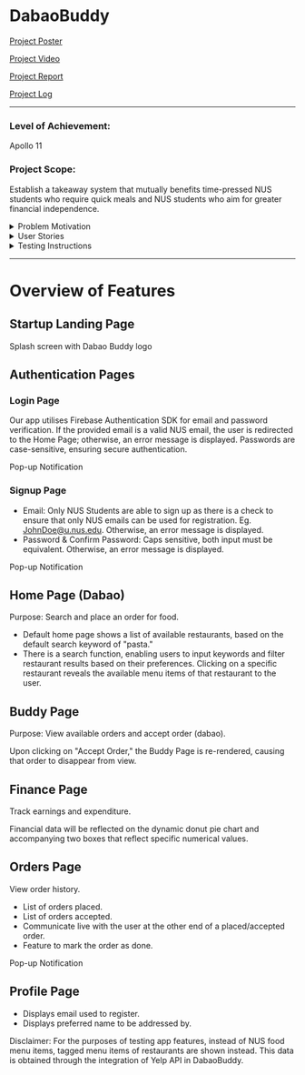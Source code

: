# DabaoBuddy

[Project Poster](https://drive.google.com/file/d/1RI9s0aSEmzOZDy1GF3sfXYO1nZkH6nYa/view)

[Project Video](https://drive.google.com/file/d/1ppKNNM8FqufivP9MfUZqDR3-ZQsmsyn9/view)

[Project Report](https://docs.google.com/document/d/132meZLwkp9i0_rPOYy8ekMwSC7W39CLt5qaOEGl8-UQ/edit)

[Project Log](https://docs.google.com/spreadsheets/d/1v6nRypsq30viSB18fagijehkkoAgrSnH8kn1lzVSbrM/edit#gid=0)
<hr>

<h3>Level of Achievement: </h3> Apollo 11

<h3>Project Scope: </h3>

Establish a takeaway system that mutually benefits time-pressed NUS students who require quick meals and NUS students who aim for greater financial independence.
<details>
  <summary>Problem Motivation</summary>
  <p>
    
  As undergraduates mature and become more independent, they seek ways to finance their expenses. This desire for financial independence can stem from a need to gain valuable life skills, reach personal goals, or simply take control of their lives especially. Ultimately, funding their own expenses empowers undergraduates to pursue their aspirations without being dependent on others as they enter a new phase of their lives.

Furthermore, some students may struggle to find the time to eat, let alone wait in line for food, as they hurry from one tutorial or lecture to another. As a result, students skipping their meals has become an unfortunate phenomenon.

Therefore, we are motivated to find a solution that meets the needs of both parties - the time-pressed students who need to eat quickly and the student helpers who seek to be more financially independent, as this is a common issue faced by students in NUS.

Aim:
We are trying to come up with a solution that will accomplish two goals at once. Students who are short on time should have a platform to order food and have it affordably delivered to them by their peers. Given the large student population, we can leverage this by allowing student helpers to deliver meals from their current dining location to their next destination, since it would be convenient for them.

With that, our solution seeks to bridge the gap in the needs of both parties aforementioned.
    
  </p>
</details>
<details>
  
  <summary>User Stories</summary>
  
  <ol>
    <br>
    <li>As a student who has to rush between classes, I want to be able to get my meals without wasting time queuing for food, especially during peak periods. I do not mind paying a small fee to get it delivered at my convenience.</li>
    <br>
    <li>As a student helper who is already queuing for food for myself, I would not mind buying an extra portion or two if I can earn some cash in the process. I have unfortunately found myself fitting into the stereotype of “broke uni kid”.</li>
     <br>
    <li>As a student who has to rush between classes, I want to be able to make an informed decision about which stall I should order my food from. Hence a system that optimises decision making (based on individual food preferences, real-time data on waiting times etc) would be beneficial.</li>   
     <br>
    <li>As a student ordering food, I would like to be given options to choose from campus-wide. </li>   
     <br>
    <li>As a stall owner, I want to diversify my income stream, increasing my total revenue by being able to accommodate both in-real-life, pick-up and delivery orders.</li>   
  </ol>
</details>
<details>
  <summary>Testing Instructions</summary>
  <ol>
    <li>Create a folder.</li>
    <li>Open a source-code editor (e.g., Visual Studio Code).</li>
    <li>Open the terminal in the text editor.</li>
    <li>Change the working directory to the folder created in step 1.</li>
    <li>
      Type the following command in the terminal:
      <code>git clone https://github.com/elizabethrakhibaby/DabaoBuddy.git</code>
      <ol type="a">
        <li>
          If you encounter the error message "The 'git' command requires the command line developer tools," type the following command in the terminal:
          <code>xcodebuild -runFirstLaunch</code>
        </li>
        <li>Wait for the installation to complete.</li>
        <li>Type the following command in the terminal:
          <code>git clone https://github.com/elizabethrakhibaby/DabaoBuddy.git</code>
        </li>
      </ol>
    </li>
    <li>Type the following command in the terminal: <code>cd DabaoBuddy</code>.</li>
    <li>To view all the files, type the following command in the terminal: <code>code .</code></li>
    <li>
      Type the following command in the terminal: <code>npm install</code>
      <ol type="a">
        <li>
          If you encounter the error message "zsh: command not found: npm," you need to install Node.js before proceeding.
          <ol>
            <li>Visit the official Node.js website (https://nodejs.org) and install the LTS version.</li>
            <li>Download the appropriate installer for your operating system, run the installer, and follow the instructions to complete the installation.</li>
            <li>After the installation is complete, type the following command in the terminal: <code>npm install</code></li>
          </ol>
        </li>
      </ol>
    </li>
    <li>Wait for the installation to complete.</li>
    <li>Type the following command in the terminal: <code>npm start</code>.</li>
    <li>Step 9 will cause a QR code to be generated inside the terminal.</li>
    <li>Download the "Expo Go" app on your personal mobile device.</li>
    <li>
      Scan the QR code (Ensure that Wi-Fi connected on both the computer and mobile device is the same).
    </li>
    <li>Open the "Expo Go" app to try out our application.</li>
  </ol>
</details>
<hr>

# Overview of Features

## Startup Landing Page
Splash screen with Dabao Buddy logo

## Authentication Pages
### Login Page
Our app utilises Firebase Authentication SDK for email and password verification. If the provided email is a valid NUS email, the user is redirected to the Home Page; otherwise, an error message is displayed. Passwords are case-sensitive, ensuring secure authentication.

Pop-up Notification

### Signup Page
- Email: Only NUS Students are able to sign up as there is a check to ensure that only NUS emails can be used for registration. Eg. JohnDoe@u.nus.edu. Otherwise, an error message is displayed.
- Password & Confirm Password: Caps sensitive, both input must be equivalent. Otherwise, an error message is displayed.

Pop-up Notification

## Home Page (Dabao)
Purpose: Search and place an order for food.

- Default home page shows a list of available restaurants, based on the default search keyword of "pasta."
- There is a search function, enabling users to input keywords and filter restaurant results based on their preferences. Clicking on a specific restaurant reveals the available menu items of that restaurant to the user.

## Buddy Page
Purpose: View available orders and accept order (dabao).

Upon clicking on "Accept Order," the Buddy Page is re-rendered, causing that order to disappear from view.

## Finance Page
Track earnings and expenditure.

Financial data will be reflected on the dynamic donut pie chart and accompanying two boxes that reflect specific numerical values.

## Orders Page
View order history.

- List of orders placed.
- List of orders accepted.
- Communicate live with the user at the other end of a placed/accepted order.
- Feature to mark the order as done.

Pop-up Notification

## Profile Page
- Displays email used to register.
- Displays preferred name to be addressed by.


Disclaimer: For the purposes of testing app features, instead of NUS food menu items, tagged menu items of restaurants are shown instead. This data is obtained through the integration of Yelp API in DabaoBuddy. 







